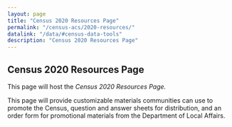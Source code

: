 ```yaml
---
layout: page
title: "Census 2020 Resources Page"
permalink: "/census-acs/2020-resources/"
datalink: "/data/#census-data-tools"
description: "Census 2020 Resources Page"
---
```


 ## Census 2020 Resources Page
 
 This page will host the *Census 2020 Resources Page.*
 
 This page will provide customizable materials communities can use to promote the Census, question and answer sheets for distribution, and an order form for promotional materials from the Department of Local Affairs.
